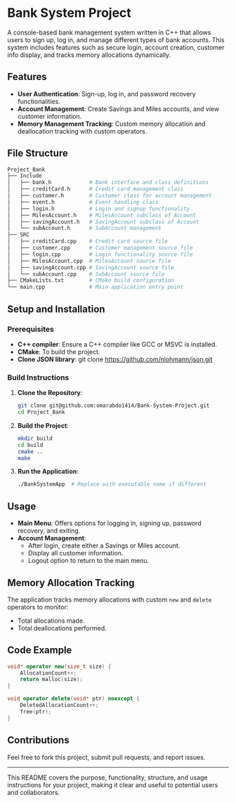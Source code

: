 # Bank System Project

A console-based bank management system written in C++ that allows users to sign up, log in, and manage different types of bank accounts. This system includes features such as secure login, account creation, customer info display, and tracks memory allocations dynamically.

## Features
- **User Authentication**: Sign-up, log in, and password recovery functionalities.
- **Account Management**: Create Savings and Miles accounts, and view customer information.
- **Memory Management Tracking**: Custom memory allocation and deallocation tracking with custom operators.

## File Structure
```bash
Project_Bank
├── Include
│   ├── bank.h            # Bank interface and class definitions
│   ├── creditCard.h      # Credit card management class
│   ├── customer.h        # Customer class for account management
│   ├── event.h           # Event handling class
│   ├── login.h           # Login and signup functionality
│   ├── MilesAccount.h    # MilesAccount subclass of Account
│   ├── savingAccount.h   # SavingAccount subclass of Account
│   └── subAccount.h      # SubAccount management
├── SRC
│   ├── creditCard.cpp    # Credit card source file
│   ├── customer.cpp      # Customer management source file
│   ├── login.cpp         # Login functionality source file
│   ├── MilesAccount.cpp  # MilesAccount source file
│   ├── savingAccount.cpp # SavingAccount source file
│   └── subAccount.cpp    # SubAccount source file
├── CMakeLists.txt        # CMake build configuration
└── main.cpp              # Main application entry point
```

## Setup and Installation
### Prerequisites
- **C++ compiler**: Ensure a C++ compiler like GCC or MSVC is installed.
- **CMake**: To build the project.
- **Clone JSON library**: git clone https://github.com/nlohmann/json.git

### Build Instructions
1. **Clone the Repository**:
   ```bash
   git clone git@github.com:omarabdo1414/Bank-System-Project.git
   cd Project_Bank
   ```

2. **Build the Project**:
   ```bash
   mkdir build
   cd build
   cmake ..
   make
   ```

3. **Run the Application**:
   ```bash
   ./BankSystemApp  # Replace with executable name if different
   ```

## Usage
- **Main Menu**: Offers options for logging in, signing up, password recovery, and exiting.
- **Account Management**:
  - After login, create either a Savings or Miles account.
  - Display all customer information.
  - Logout option to return to the main menu.

## Memory Allocation Tracking
The application tracks memory allocations with custom `new` and `delete` operators to monitor:
- Total allocations made.
- Total deallocations performed.

## Code Example
```cpp
void* operator new(size_t size) {
    AllocationCount++;
    return malloc(size);
}

void operator delete(void* ptr) noexcept {
    DeletedAllocationCount++;
    free(ptr);
}
```

## Contributions
Feel free to fork this project, submit pull requests, and report issues.

--- 

This README covers the purpose, functionality, structure, and usage instructions for your project, making it clear and useful to potential users and collaborators.
